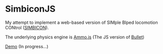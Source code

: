 # SimbiconJS
My attempt to implement a web-based version of SIMple BIped locomotion CONtrol ([SIMBICON](http://www.cs.ubc.ca/~van/papers/Simbicon.htm:simbicon)).

The underlying physics engine is [Ammo.js](https://github.com/kripken/ammo.js/) (The JS version of [Bullet](http://bulletphysics.org/wordpress/))

[Demo](http://mfirmin.github.io/SimbiconJS) (In progress...)
